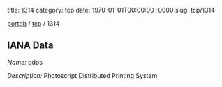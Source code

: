 title: 1314
category: tcp
date: 1970-01-01T00:00:00+0000
slug: tcp/1314

[portdb](/) / [tcp](/category/tcp.html) / 1314


## IANA Data

_Name:_ pdps

_Description:_ Photoscript Distributed Printing System

